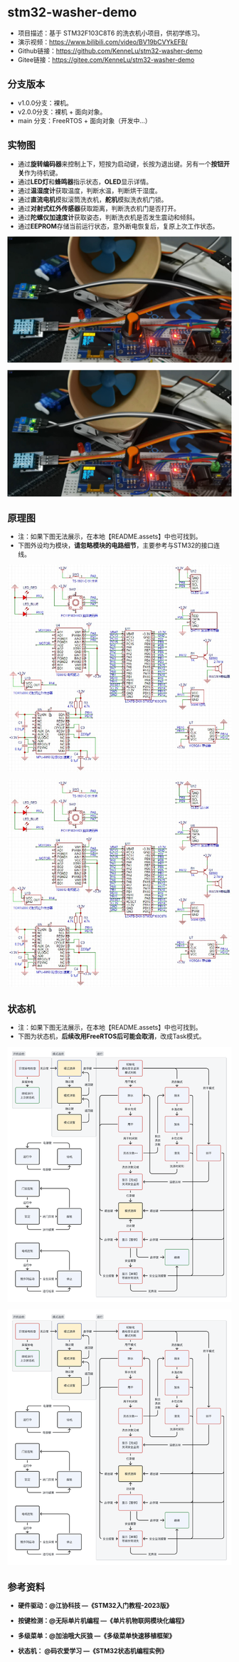 # stm32-washer-demo
- 项目描述：基于 STM32F103C8T6 的洗衣机小项目，供初学练习。
- 演示视频：https://www.bilibili.com/video/BV19bCVYkEFB/
- Github链接：https://github.com/KenneLu/stm32-washer-demo
- Gitee链接：https://gitee.com/KenneLu/stm32-washer-demo



## 分支版本

- v1.0.0分支：裸机。
- v2.0.0分支：裸机 + 面向对象。
-  main 分支：FreeRTOS + 面向对象（开发中...）



## 实物图

- 通过**旋转编码器**来控制上下，短按为启动键，长按为退出键。另有一个**按钮开关**作为待机键。
- 通过**LED灯**和**蜂鸣器**指示状态，**OLED**显示详情。
- 通过**温湿度计**获取温度，判断水温，判断烘干湿度。
- 通过**直流电机**模拟滚筒洗衣机，**舵机**模拟洗衣机门锁。
- 通过**对射式红外传感器**获取距离，判断洗衣机门是否打开。
- 通过**陀螺仪加速度计**获取姿态，判断洗衣机是否发生震动和倾斜。
- 通过**EEPROM**存储当前运行状态，意外断电恢复后，复原上次工作状态。

![](https://github.com/KenneLu/stm32-washer-demo/blob/main/README.assets/Img2.jpg)

![](\README.assets\Img2.jpg)



## 原理图

- 注：如果下图无法展示，在本地【README.assets】中也可找到。
- 下图外设均为模块，**请忽略模块的电路细节**，主要参考与STM32的接口连线。

![](https://github.com/KenneLu/stm32-washer-demo/blob/main/README.assets/Img1.jpg)

![](\README.assets\Img1.jpg)



## 状态机

- 注：如果下图无法展示，在本地【README.assets】中也可找到。
- 下图为状态机，**后续改用FreeRTOS后可能会取消**，改成Task模式。

![](https://github.com/KenneLu/stm32-washer-demo/blob/main/README.assets/Img3.jpg)

![](\README.assets\Img3.jpg)



## 参考资料

- **硬件驱动：@江协科技 —《STM32入门教程-2023版》**

- **按键检测：@无际单片机编程 —《单片机物联网模块化编程》**

- **多级菜单：@加油哦大灰狼 —《多级菜单快速移植框架》**    

- **状态机：    @码农爱学习 —《STM32状态机编程实例》**    

